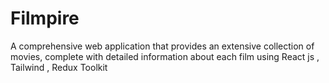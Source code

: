 # Filmpire
A comprehensive web application that provides an extensive collection of movies, complete with detailed information about each film using React js , Tailwind , Redux Toolkit
